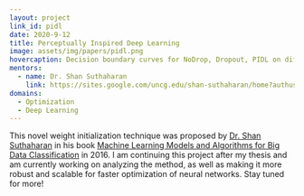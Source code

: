 ```yaml
---
layout: project
link_id: pidl
date: 2020-9-12
title: Perceptually Inspired Deep Learning
image: assets/img/papers/pidl.png
hovercaption: Decision boundary curves for NoDrop, Dropout, PIDL on different synthetic datasets.
mentors:
  - name: Dr. Shan Suthaharan
    link: https://sites.google.com/uncg.edu/shan-suthaharan/home?authuser=0
domains:
  - Optimization
  - Deep Learning
---
```

This novel weight initialization technique was proposed by [Dr. Shan Suthaharan](https://sites.google.com/uncg.edu/shan-suthaharan/home?authuser=0) in his book [Machine Learning Models and Algorithms for Big Data Classification](https://link.springer.com/book/10.1007/978-1-4899-7641-3) in 2016. I am continuing this project after my thesis and am currently working on analyzing the method, as well as making it more robust and scalable for faster optimization of neural networks. Stay tuned for more!
